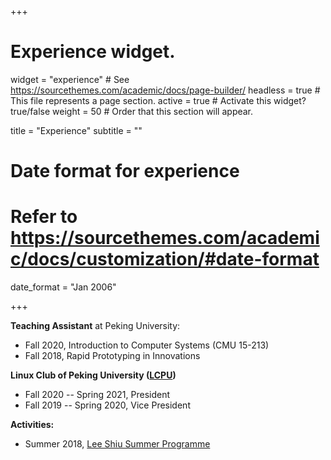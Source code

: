 +++
# Experience widget.
widget = "experience"  # See https://sourcethemes.com/academic/docs/page-builder/
headless = true  # This file represents a page section.
active = true  # Activate this widget? true/false
weight = 50  # Order that this section will appear.

title = "Experience"
subtitle = ""

# Date format for experience
#   Refer to https://sourcethemes.com/academic/docs/customization/#date-format
date_format = "Jan 2006"

+++

**Teaching Assistant** at Peking University:

- Fall 2020, Introduction to Computer Systems (CMU 15-213)
- Fall 2018, Rapid Prototyping in Innovations


**Linux Club of Peking University (<a href='http://lcpu.club'>LCPU</a>)**

- Fall 2020 -- Spring 2021, President
- Fall 2019 -- Spring 2020, Vice President

**Activities:**

- Summer 2018, <a href='http://www.cuhk.edu.hk/ccc/lssp/'>Lee Shiu Summer Programme</a>
